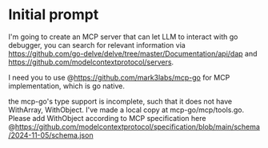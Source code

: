 # Initial prompt
I'm going to create an MCP server that can let LLM to interact with go debugger, you can search for relevant information via https://github.com/go-delve/delve/tree/master/Documentation/api/dap and https://github.com/modelcontextprotocol/servers. 

I need you to use @https://github.com/mark3labs/mcp-go  for MCP implementation, which is go native.

the mcp-go's type support is incomplete, such that it does not have WithArray, WithObject. I've made a local copy at mcp-go/mcp/tools.go. Please add WithObject according to MCP specification here @https://github.com/modelcontextprotocol/specification/blob/main/schema/2024-11-05/schema.json 